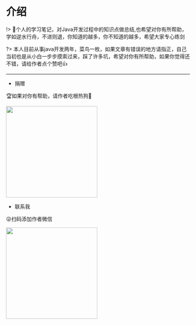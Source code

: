 # 介绍

!> 📘个人的学习笔记，对Java开发过程中的知识点做总结,也希望对你有所帮助，学如逆水行舟，不进则退，你知道的越多，你不知道的越多，希望大家专心练剑

?> 本人目前从事java开发两年，菜鸟一枚，如果文章有错误的地方请指正，自己当初也是从小白一步步摸索过来，踩了许多坑，希望对你有所帮助，如果你觉得还不错，请给作者点个赞吧👍

--- 

- 捐赠

🏆如果对你有帮助，请作者吃根热狗🌭

<img src="https://zhaoweilong007.github.io/Java-learning/images/pay.png" width = "250" height = "250" />

- 联系我

😜扫码添加作者微信

<img src="https://zhaoweilong007.github.io/Java-learning/images/weixin.jpg" width = "250" height = "250" />